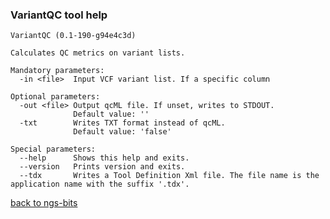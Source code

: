 ### VariantQC tool help
	VariantQC (0.1-190-g94e4c3d)
	
	Calculates QC metrics on variant lists.
	
	Mandatory parameters:
	  -in <file>  Input VCF variant list. If a specific column
	
	Optional parameters:
	  -out <file> Output qcML file. If unset, writes to STDOUT.
	              Default value: ''
	  -txt        Writes TXT format instead of qcML.
	              Default value: 'false'
	
	Special parameters:
	  --help      Shows this help and exits.
	  --version   Prints version and exits.
	  --tdx       Writes a Tool Definition Xml file. The file name is the application name with the suffix '.tdx'.
	
[back to ngs-bits](https://github.com/marc-sturm/ngs-bits)